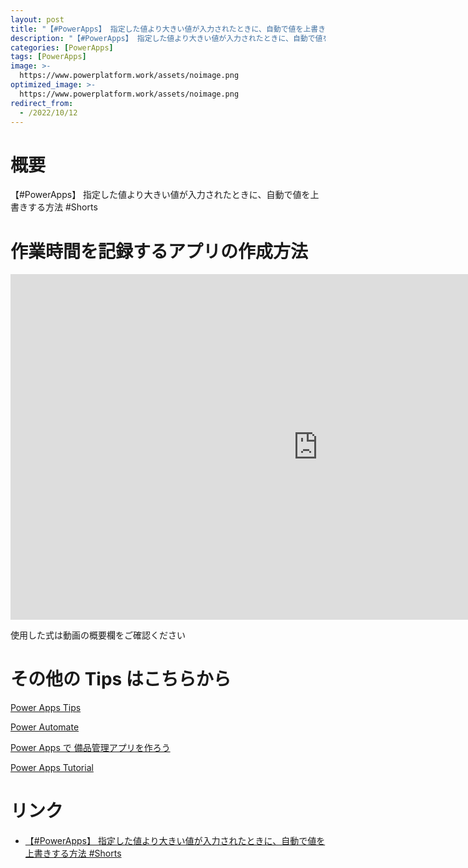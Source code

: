 ```yaml
---
layout: post
title: "【#PowerApps】 指定した値より大きい値が入力されたときに、自動で値を上書きする方法 #Shorts"
description: "【#PowerApps】 指定した値より大きい値が入力されたときに、自動で値を上書きする方法 #Shortsを動画で分かりやすく解説"
categories: [PowerApps]
tags: [PowerApps]
image: >-
  https://www.powerplatform.work/assets/noimage.png
optimized_image: >-
  https://www.powerplatform.work/assets/noimage.png
redirect_from:
  - /2022/10/12
---
```



#  概要

【#PowerApps】 指定した値より大きい値が入力されたときに、自動で値を上書きする方法 #Shorts


# 作業時間を記録するアプリの作成方法

<iframe width="983" height="553" src="https://www.youtube.com/embed/MM1NTTjpRpk" title="YouTube video player" frameborder="0" allow="accelerometer; autoplay; clipboard-write; encrypted-media; gyroscope; picture-in-picture" allowfullscreen></iframe>


使用した式は動画の概要欄をご確認ください


# その他の Tips はこちらから

[Power Apps Tips](https://www.youtube.com/watch?v=VrAQf3JQ7yM&list=PLVhFi1fb3DqakSLVMn22DDcySXh9jtzi- )


[Power Automate](https://www.youtube.com/watch?v=-YnJYT0ASEM&list=PLVhFi1fb3Dqbzic6GieqnLFgD3aTj-eHA)


[Power Apps で 備品管理アプリを作ろう](https://www.youtube.com/playlist?list=PLVhFi1fb3DqZM3HKb8Hea6XEL96990Fyn)


[Power Apps Tutorial](https://www.youtube.com/playlist?list=PLVhFi1fb3DqalxpL974VvAJvV4iWoSbe_)


# リンク


- [【#PowerApps】 指定した値より大きい値が入力されたときに、自動で値を上書きする方法 #Shorts](https://www.youtube.com/watch?v=MM1NTTjpRpk)

